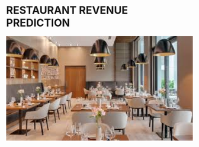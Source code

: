 # RESTAURANT REVENUE PREDICTION
<img src="images/restaurant_image.jpg" alt="Example Image" width="1000"/>

